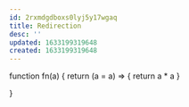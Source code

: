 ```yaml
---
id: 2rxmdgdboxs0lyj5y17wgaq
title: Redirection
desc: ''
updated: 1633199319648
created: 1633199319648
---
```


function fn(a) {
 return (a = a) => { return a * a }

}
